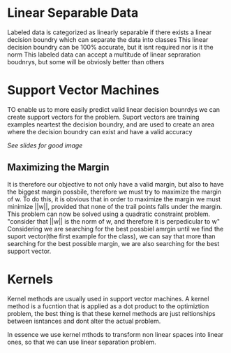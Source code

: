# Linear Separable Data

Labeled data is categorized as linearly separable if there exists a linear decision boundry which can separate the data into classes
This linear decision boundry can be 100% accurate, but it isnt required nor is it the norm
This labeled data can accept a multitude of linear sepraration boudnrys, but some will be obviosly better than others

# Support Vector Machines

TO enable us to more easily predict valid linear decision bounrdys we can create support vectors for the problem.
Suport vectors are training examples neartest the decision boundry, and are used to create an area where the decision boundry can exist and have a valid accuracy

*See slides for good image*

## Maximizing the Margin

It is therefore our objective to not only have a valid margin, but also to have the biggest margin possbile, therefore we must try to maximize the margin of w.
To do this, it is obvious that in order to maximize the margin we must minimize ||w||,  provided that none of the trail points falls under the margin.
This problem can now be solved using a quadratic constraint problem.
"consider that ||w|| is the norm of w, and therefore it is perpedicular to w"
Considering we are searching for the best possbiel amrgin until we find the suport vector(the first example for the class), we can say that more than searching for the best possible margin, we are also searching for the best support vector.

# Kernels

Kernel methods are usually used in support vector machines.
A kernel method is a fucntion that is applied as a dot product to the optimiztion problem, the best thing is that these kernel methods are just reltionships between isntances and dont alter the actual problem.

In essence we use kernel mthods to transform non linear spaces into linear ones, so that we can use linear separation problem.
